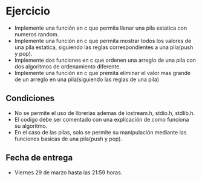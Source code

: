 # Ejercicio
* Implemente una función en c que permita llenar una pila estatica con numeros random.
* Implemente una función en c que permita mostrar todos los valores de una pila estatica, siguiendo las reglas 
  correspondientes a una pila(push y pop).
* Implemente dos funciones en c que ordenen una arreglo de una pila con dos algoritmos de ordenamiento diferente.
* Implemente una función en c que premita eliminar el valor mas grande de un arreglo en una pila(siguiendo las reglas de una pila)

## Condiciones
* No se permite el uso de librerias ademas de iostream.h, stdio.h, stdlib.h.
* El codigo debe ser comentado con una explicación de como funciona su algoritmo.
* En el caso de las pilas, solo se permite su manipulación mediante las funciones basicas de una pila(push y pop).

## Fecha de entrega
* Viernes 29 de marzo hasta las 21:59 horas.
